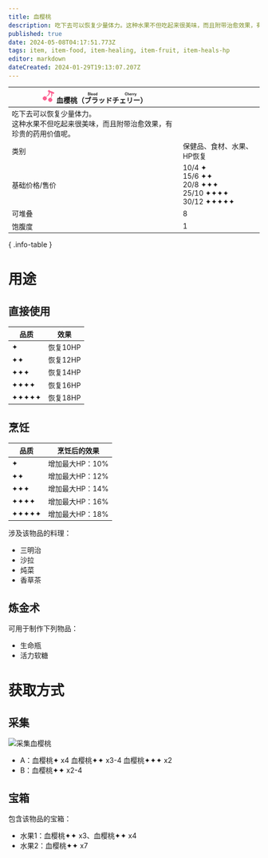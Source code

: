 ```yaml
---
title: 血樱桃
description: 吃下去可以恢复少量体力。这种水果不但吃起来很美味，而且附带治愈效果，有珍贵的药用价值呢。
published: true
date: 2024-05-08T04:17:51.773Z
tags: item, item-food, item-healing, item-fruit, item-heals-hp
editor: markdown
dateCreated: 2024-01-29T19:13:07.207Z
---
```


| <div markdown>![物品图标](/assets/global/items/blood_cherry.png) <span>血樱桃（<ruby>ブラッドチェリー<rt>Blood Cherry</rt></ruby>）</span></div>||
| - | - |
| 吃下去可以恢复少量体力。<br>这种水果不但吃起来很美味，而且附带治愈效果，有珍贵的药用价值呢。 ||
| 类别 | 保健品、食材、水果、HP恢复 |
| 基础价格/售价 | 10/4 ✦<br>15/6 ✦✦<br>20/8 ✦✦✦<br>25/10 ✦✦✦✦<br>30/12 ✦✦✦✦✦ |
| 可堆叠 | 8 |
| 饱腹度 | 1 |
{ .info-table }

# 用途
## 直接使用
| 品质 | 效果 |
| - | - |
| ✦ | 恢复10HP |
| ✦✦ | 恢复12HP |
| ✦✦✦ | 恢复14HP |
| ✦✦✦✦ | 恢复16HP |
| ✦✦✦✦✦ | 恢复18HP |
## 烹饪
| 品质 | 烹饪后的效果 |
| - | - |
| ✦ | 增加最大HP：10% |
| ✦✦ | 增加最大HP：12% |
| ✦✦✦ | 增加最大HP：14% |
| ✦✦✦✦ | 增加最大HP：16% |
| ✦✦✦✦✦ | 增加最大HP：18% |
涉及该物品的料理：
- 三明治
- 沙拉
- 炖菜
- 香草茶
## 炼金术
可用于制作下列物品：
- 生命瓶
- 活力软糖

# 获取方式
## 采集
![采集血樱桃](/assets/items/blood_cherry/get_blood_cherry.png)
- A：血樱桃✦ x4 血樱桃✦✦ x3-4 血樱桃✦✦✦ x2
- B：血樱桃✦✦ x2-4
## 宝箱
包含该物品的宝箱：
- 水果1：血樱桃✦✦ x3、血樱桃✦✦ x4
- 水果2：血樱桃✦✦ x7